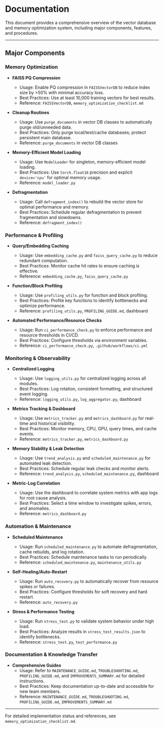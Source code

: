 # Documentation

This document provides a comprehensive overview of the vector database and memory optimization system, including major components, features, and procedures.

---

## Major Components

### Memory Optimization
- **FAISS PQ Compression**
  - Usage: Enable PQ compression in `FAISSVectorDB` to reduce index size by >50% with minimal accuracy loss.
  - Best Practices: Use at least 10,000 training vectors for best results.
  - Reference: `FAISSVectorDB`, `memory_optimization_checklist.md`

- **Cleanup Routines**
  - Usage: Use `purge_documents` in vector DB classes to automatically purge old/unneeded data.
  - Best Practices: Only purge local/test/cache databases; protect persistent main database.
  - Reference: `purge_documents` in vector DB classes

- **Memory-Efficient Model Loading**
  - Usage: Use `ModelLoader` for singleton, memory-efficient model loading.
  - Best Practices: Use `torch.float16` precision and explicit `device='cpu'` for optimal memory usage.
  - Reference: `model_loader.py`

- **Defragmentation**
  - Usage: Call `defragment_index()` to rebuild the vector store for optimal performance and memory.
  - Best Practices: Schedule regular defragmentation to prevent fragmentation and slowdowns.
  - Reference: `defragment_index()`

### Performance & Profiling
- **Query/Embedding Caching**
  - Usage: Use `embedding_cache.py` and `faiss_query_cache.py` to reduce redundant computation.
  - Best Practices: Monitor cache hit rates to ensure caching is effective.
  - Reference: `embedding_cache.py`, `faiss_query_cache.py`

- **Function/Block Profiling**
  - Usage: Use `profiling_utils.py` for function and block profiling.
  - Best Practices: Profile key functions to identify bottlenecks and optimize performance.
  - Reference: `profiling_utils.py`, `PROFILING_GUIDE.md`, dashboard

- **Automated Performance/Resource Checks**
  - Usage: Run `ci_performance_check.py` to enforce performance and resource thresholds in CI/CD.
  - Best Practices: Configure thresholds via environment variables.
  - Reference: `ci_performance_check.py`, `.github/workflows/ci.yml`

### Monitoring & Observability
- **Centralized Logging**
  - Usage: Use `logging_utils.py` for centralized logging across all modules.
  - Best Practices: Log rotation, consistent formatting, and structured event logging.
  - Reference: `logging_utils.py`, `log_aggregator.py`, dashboard

- **Metrics Tracking & Dashboard**
  - Usage: Use `metrics_tracker.py` and `metrics_dashboard.py` for real-time and historical visibility.
  - Best Practices: Monitor memory, CPU, GPU, query times, and cache events.
  - Reference: `metrics_tracker.py`, `metrics_dashboard.py`

- **Memory Stability & Leak Detection**
  - Usage: Use `trend_analysis.py` and `scheduled_maintenance.py` for automated leak detection.
  - Best Practices: Schedule regular leak checks and monitor alerts.
  - Reference: `trend_analysis.py`, `scheduled_maintenance.py`, dashboard

- **Metric-Log Correlation**
  - Usage: Use the dashboard to correlate system metrics with app logs for root cause analysis.
  - Best Practices: Select a time window to investigate spikes, errors, and anomalies.
  - Reference: `metrics_dashboard.py`

### Automation & Maintenance
- **Scheduled Maintenance**
  - Usage: Run `scheduled_maintenance.py` to automate defragmentation, cache rebuilds, and log rotation.
  - Best Practices: Schedule maintenance tasks to run periodically.
  - Reference: `scheduled_maintenance.py`, `maintenance_utils.py`

- **Self-Healing/Auto-Restart**
  - Usage: Run `auto_recovery.py` to automatically recover from resource spikes or failures.
  - Best Practices: Configure thresholds for soft recovery and hard restart.
  - Reference: `auto_recovery.py`

- **Stress & Performance Testing**
  - Usage: Run `stress_test.py` to validate system behavior under high load.
  - Best Practices: Analyze results in `stress_test_results.json` to identify bottlenecks.
  - Reference: `stress_test.py`, `test_performance.py`

### Documentation & Knowledge Transfer
- **Comprehensive Guides**
  - Usage: Refer to `MAINTENANCE_GUIDE.md`, `TROUBLESHOOTING.md`, `PROFILING_GUIDE.md`, and `IMPROVEMENTS_SUMMARY.md` for detailed instructions.
  - Best Practices: Keep documentation up-to-date and accessible for new team members.
  - Reference: `MAINTENANCE_GUIDE.md`, `TROUBLESHOOTING.md`, `PROFILING_GUIDE.md`, `IMPROVEMENTS_SUMMARY.md`

---

For detailed implementation status and references, see `memory_optimization_checklist.md`. 